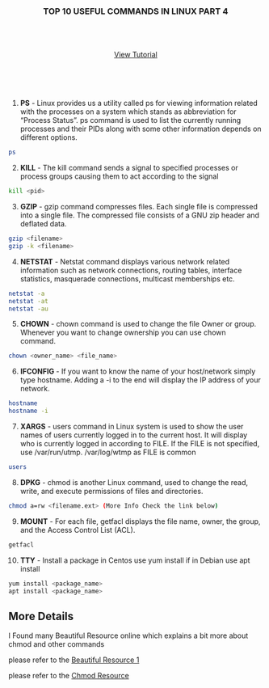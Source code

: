 <p align="center">
  <h3 align="center">TOP 10 USEFUL COMMANDS IN LINUX PART 4</h3>

  <p align="center">
    <br />
    <br />
    <br />
    <a href="https://youtu.be/GrvrBXXmSLs">View Tutorial</a>
  </p>
</p>


<br />
<br />
<br />

1. **PS** - Linux provides us a utility called ps for viewing information related with the processes on a system which stands as abbreviation for “Process Status”. ps command is used to list the currently running processes and their PIDs along with some other information depends on different options. 
  ```sh
  ps
  ```
2. **KILL** - The kill command sends a signal to specified processes or process groups causing them to act according to the signal
  ```sh
  kill <pid>
  ```
3. **GZIP** - gzip command compresses files. Each single file is compressed into a single file. The compressed file consists of a GNU zip header and deflated data. 
  ```sh
  gzip <filename>
  gzip -k <filename>
  ```
4. **NETSTAT** - Netstat command displays various network related information such as network connections, routing tables, interface statistics, masquerade connections, multicast memberships etc.
  ```sh
  netstat -a
  netstat -at
  netstat -au
  ```
5. **CHOWN** - chown command is used to change the file Owner or group. Whenever you want to change ownership you can use chown command.
  ```sh
  chown <owner_name> <file_name>
  ```
6. **IFCONFIG** - If you want to know the name of your host/network simply type hostname. Adding a -i to the end will display the IP address of your network.
  ```sh
  hostname
  hostname -i
  ```
7. **XARGS** - users command in Linux system is used to show the user names of users currently logged in to the current host. It will display who is currently logged in according to FILE. If the FILE is not specified, use /var/run/utmp. /var/log/wtmp as FILE is common
  ```sh
  users
  ```
8. **DPKG** - chmod is another Linux command, used to change the read, write, and execute permissions of files and directories.
  ```sh
  chmod a=rw <filename.ext> (More Info Check the link below)
  ```
9. **MOUNT** - For each file, getfacl displays the file name, owner, the group, and the Access Control List (ACL).
  ```sh
  getfacl
  ```
10. **TTY** - Install a package in Centos use yum install if in Debian use apt install
  ```sh
  yum install <package_name>
  apt install <package_name>
  ```

<!-- USAGE EXAMPLES -->
## More Details

I Found many Beautiful Resource online which explains a bit more about chmod and other commands 

 please refer to the [Beautiful Resource 1](https://www.hostinger.in/tutorials/linux-commands)
 
 
  please refer to the [Chmod Resource](https://www.computerhope.com/unix/uchmod.htm)
